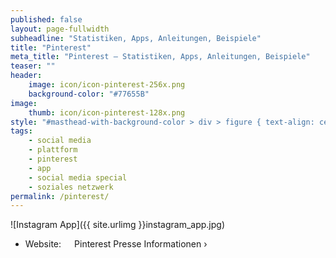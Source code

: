 ```yaml
---
published: false
layout: page-fullwidth
subheadline: "Statistiken, Apps, Anleitungen, Beispiele"
title: "Pinterest"
meta_title: "Pinterest – Statistiken, Apps, Anleitungen, Beispiele"
teaser: ""
header:
    image: icon/icon-pinterest-256x.png
    background-color: "#77655B"
image:
    thumb: icon/icon-pinterest-128x.png
style: "#masthead-with-background-color > div > figure { text-align: center };"
tags:
    - social media
    - plattform
    - pinterest
    - app
    - social media special
    - soziales netzwerk
permalink: /pinterest/
---
```

<div class="row">
<div class="medium-5 medium-push-7 columns" markdown="1">
![Instagram App]({{ site.urlimg }}instagram_app.jpg)
</div><!-- /.medium-5.columns -->
<div class="medium-7 medium-pull-5 columns" markdown="1">



- Website: []()

Pinterest Presse Informationen › [](https://)




</div><!-- /.medium-7.columns -->
</div><!-- /.row -->
<div class="row">
<div class="small-12 columns" markdown="1">



</div><!-- /.small-12.columns -->
</div><!-- /.row -->
<div class="row">
<div class="medium-6 columns" markdown="1">






</div><!-- /.medium-6.columns -->
<div class="medium-6 columns" markdown="1">






</div><!-- /.medium-6.columns -->
</div><!-- /.row -->














<div class="row">
<div class="small-12 columns" markdown="1">


</div><!-- /.small-12.columns -->
</div><!-- /.row -->
<div class="row">
<div class="medium-6 columns" markdown="1">

</div><!-- /.medium-6.columns -->
<div class="medium-6 columns" markdown="1">





</div><!-- /.medium-6.columns -->
</div><!-- /.row -->



